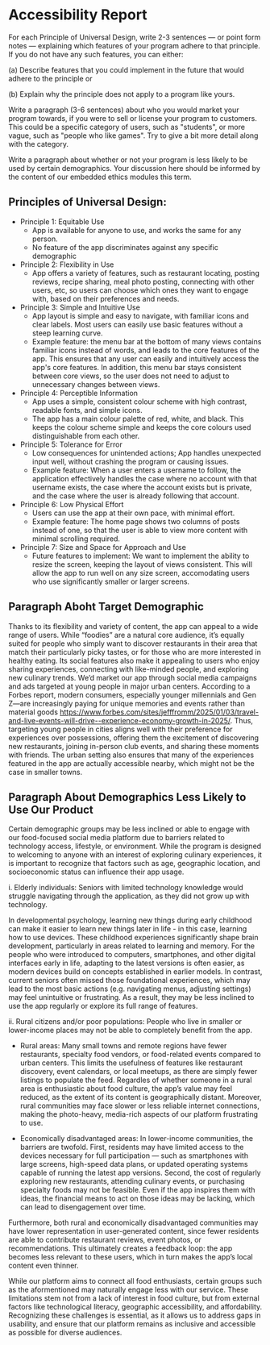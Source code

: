 # Accessibility Report
For each Principle of Universal Design, write 2-3 sentences — or point form notes — explaining which features of your program adhere to that principle. If you do not have any such features, you can either:

(a) Describe features that you could implement in the future that would adhere to the principle or

(b) Explain why the principle does not apply to a program like yours.

Write a paragraph (3-6 sentences) about who you would market your program towards, if you were to sell or license your program to customers. This could be a specific category of users, such as "students", or more vague, such as "people who like games". Try to give a bit more detail along with the category.

Write a paragraph about whether or not your program is less likely to be used by certain demographics. Your discussion here should be informed by the content of our embedded ethics modules this term.


## Principles of Universal Design:

- Principle 1: Equitable Use
    - App is available for anyone to use, and works the same for any person.
    - No feature of the app discriminates against any specific demographic
- Principle 2: Flexibility in Use
    - App offers a variety of features, such as restaurant locating, posting reviews, recipe sharing, meal photo posting, connecting with other users, etc, so users can choose which ones they want to engage with, based on their preferences and needs.
- Principle 3: Simple and Intuitive Use
    - App layout is simple and easy to navigate, with familiar icons and clear labels. Most users can easily use basic features without a steep learning curve.
    - Example feature: the menu bar at the bottom of many views contains familiar icons instead of words, and leads to the core features of the app. This ensures that any user can easily and intuitively access the app's core features. In addition, this menu bar stays consistent between core views, so the user does not need to adjust to unnecessary changes between views.
- Principle 4: Perceptible Information
    - App uses a simple, consistent colour scheme with high contrast, readable fonts, and simple icons.
    - The app has a main colour palette of red, white, and black. This keeps the colour scheme simple and keeps the core colours used distinguishable from each other.
- Principle 5: Tolerance for Error
    - Low consequences for unintended actions; App handles unexpected input well, without crashing the program or causing issues.
    - Example feature: When a user enters a username to follow, the application effectively handles the case where no account with that username exists, the case where the account exists but is private, and the case where the user is already following that account.
- Principle 6: Low Physical Effort
    - Users can use the app at their own pace, with minimal effort.
    - Example feature: The home page shows two columns of posts instead of one, so that the user is able to view more content with minimal scrolling required.
- Principle 7: Size and Space for Approach and Use
    - Future features to implement: We want to implement the ability to resize the screen, keeping the layout of views consistent. This will allow the app to run well on any size screen, accomodating users who use significantly smaller or larger screens.

## Paragraph Aboht Target Demographic
Thanks to its flexibility and variety of content, the app can appeal to a wide range of users. 
While “foodies” are a natural core audience, it’s equally suited for people who simply want to discover restaurants in their area that match their particularly picky tastes, 
or for those who are more interested in healthy eating. Its social features also make it appealing to users who enjoy sharing experiences, connecting with like-minded people, 
and exploring new culinary trends. 
We’d market our app through social media campaigns and ads targeted at young people in major urban centers. 
According to a Forbes report, modern consumers, especially younger millennials and Gen Z—are increasingly paying for unique 
memories and events rather than material goods https://www.forbes.com/sites/jefffromm/2025/01/03/travel-and-live-events-will-drive--experience-economy-growth-in-2025/.
Thus, targeting young people in cities aligns well with their preference for experiences over possessions, 
offering them the excitement of discovering new restaurants, joining in-person club events, and sharing these moments with friends. 
The urban setting also ensures that many of the experiences featured in the app are actually accessible nearby, 
which might not be the case in smaller towns.

## Paragraph About Demographics Less Likely to Use Our Product
Certain demographic groups may be less inclined or able to engage with our food-focused social media platform due to barriers related to technology 
access, lifestyle, or environment. While the program is designed to welcoming to anyone with an interest of exploring culinary experiences, it is
important to recognize that factors such as age, geographic location, and socioeconomic status can influence their app usage.

i. Elderly individuals: Seniors with limited technology knowledge would struggle navigating through the application, as they did not grow up with technology.

In developmental psychology, learning new things during early childhood can make it easier to learn new things later in life - in this case, 
learning how to use devices. These childhood experiences significantly shape brain development, particularly in areas related to learning and
memory. For the people who were introduced to computers, smartphones, and other digital interfaces early in life, adapting to the latest versions
is often easier, as modern devices build on concepts established in earlier models. In contrast, current seniors often missed those foundational
experiences, which may lead to the most basic actions (e.g. navigating menus, adjusting settings) may feel unintuitive or frustrating. As a result, 
they may be less inclined to use the app regularly or explore its full range of features.
    
ii. Rural citizens and/or poor populations: People who live in smaller or lower-income places may not be able to completely benefit from the app.

- Rural areas: Many small towns and remote regions have fewer restaurants, specialty food vendors, or food-related events compared to urban centers. This
  limits the usefulness of features like restaurant discovery, event calendars, or local meetups, as there are simply fewer listings to populate the feed.
  Regardles of whether someone in a rural area is enthusiastic about food culture, the app’s value may feel reduced, as the extent of its content is
  geographically distant. Moreover, rural communities may face slower or less reliable internet connections, making the photo-heavy, media-rich aspects of
  our platform frustrating to use.

- Economically disadvantaged areas: In lower-income communities, the barriers are twofold. First, residents may have limited access to the devices necessary
  for full participation — such as smartphones with large screens, high-speed data plans, or updated operating systems capable of running the latest app
  versions. Second, the cost of regularly exploring new restaurants, attending culinary events, or purchasing specialty foods may not be feasible. Even if
  the app inspires them with ideas, the financial means to act on those ideas may be lacking, which can lead to disengagement over time.

Furthermore, both rural and economically disadvantaged communities may have lower representation in user-generated content, since fewer residents are able 
to contribute restaurant reviews, event photos, or recommendations. This ultimately creates a feedback loop: the app becomes less relevant to these users,
which in turn makes the app’s local content even thinner.

While our platform aims to connect all food enthusiasts, certain groups such as the aformentioned may naturally engage less with our service. These
limitations stem not from a lack of interest in food culture, but from external factors like technological literacy, geographic accessibility, and
affordability. Recognizing these challenges is essential, as it allows us to address gaps in usability, and ensure that our platform remains as inclusive
and accessible as possible for diverse audiences.

